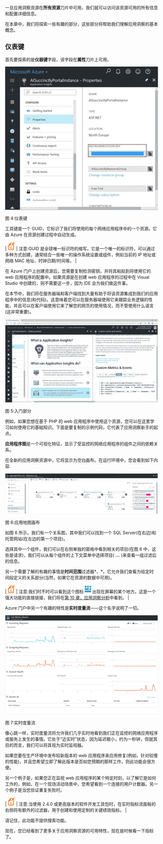 一旦应用洞察资源在**所有资源**刀片中可用，我们就可以访问该资源可用的所有信息和配置详细信息。

在本章中，我们将探索一些有趣的部分，这些部分将帮助我们理解应用洞察的基本概念。

## 仪表键

首先要探索的是**仪器键**字段，该字段在**属性**刀片上可用。

![](img/image008.jpg)

图 4:仪表键

工具键是一个 GUID，它标识了我们将使用的每个网络应用程序中的一个资源。它由 Azure 在资源创建过程中自动生成。

| ![](img/note.png) | 注意:GUID 是全球唯一标识符的缩写。它是一个唯一的标识符，可以通过多种方式创建，通常结合一些唯一的操作系统设置或组件，例如当前的 IP 地址或网络 MAC 地址、时钟日期/时间等。 |

在 Azure 门户上创建资源后，您需要复制检测密钥，并将其粘贴到将使用它的 web 应用程序的配置中。如果资源是在创建 web 应用程序的过程中在 Visual Studio 中创建的，则不需要这一步，因为 IDE 会为我们做这件事。

在本节中，我们将在服务器端和客户端找到大量有助于将该资源集成到我们的应用程序中的信息(和代码)。这意味着您可以在服务器端使用它来跟踪业务逻辑的性能，并且可以在客户端使用它来了解您的网页的使用情况，而不管使用什么语言(这非常重要)。

![](img/image010.jpg)

图 5:入门部分

例如，如果您想在基于 PHP 的 web 应用程序中使用这个资源，您可以在这里学习如何使用它的基础知识。下面是要复制的示例代码，它代表了应用洞察新手的起点。

**应用程序图**是一个可视化特征，显示了受监控的网络应用程序的组件之间的依赖关系。

在全新的应用洞察资源中，它将显示为空白画布。在运行环境中，您会看到如下内容:

![](img/image011.png)

图 6:应用地图画布

如图 6 所示，我们有一个关系图，其中我们可以找到一个 SQL Server(在右边)和托管网站(在左边的第一个项目)。

选择其中一个组件，我们可以在右侧单独的窗格中看到相关的项目(在图 6 中，这些是请求)，我们可以从每个组件的上下文菜单中选择项目( **…** )来查看一组过滤后的信息。

另一个需要了解的有趣的事情是**时间范围**过滤器*、*，它允许我们查看为给定时间段定义的关系部分(当然，如果它在资源的数据中可用)。

| ![](img/note.png) | 注意:我们时不时可以看到这个图标![](img/image013.png)出现在屏幕的某个地方。这是一个强大功能的直接链接，我们将在[第 10 章，应用洞察分析](10.html#sigil_toc_id_55)中看到。 |

Azure 门户中另一个有趣的特性是**实时度量流**——这个名字说明了一切。

![](img/image014.png)

图 7:实时度量流

像心跳一样，实时度量流将允许我们几乎实时地看到我们正在监控的网络应用程序或服务上发生的事情。它处于“近实时”状态，因为延迟极小，约为一秒钟，但就其目的而言，我们可以将其视为实时监视器。

如果您要在生产环境中发布较新版本的 web 应用程序来应用修复(例如，针对较慢的性能)，并且您希望立即了解此版本是否如您预期的那样工作，则此功能会很方便。

另一个例子是，如果您正在监视 web 应用程序的某个特定时刻，以了解它是如何工作的，例如，在一个现场活动场景中，您希望看到一个连接的用户计数器。另一个例子是当您验证重复失败时。

| ![](img/note.png) | 注意:当使用 2.4.0 或更高版本的软件开发工具包时，在实时指标流面板的右侧将有额外的过滤器，用于创建和使用定制的关键绩效指标。 |

请记住，此功能不提供搜索功能。

现在，您已经看到了更多关于应用洞察资源的可用特性，现在是时候看一下指标了。